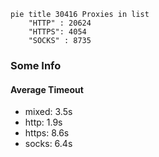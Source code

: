 
```mermaid
pie title 30416 Proxies in list
    "HTTP" : 20624
    "HTTPS": 4054
    "SOCKS" : 8735
```

### Some Info
#### Average Timeout

- mixed: 3.5s
- http: 1.9s
- https: 8.6s
- socks: 6.4s